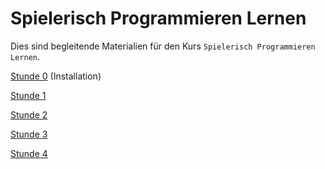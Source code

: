 Spielerisch Programmieren Lernen
================================

Dies sind begleitende Materialien für den Kurs `Spielerisch Programmieren Lernen`.

[Stunde 0](stunde_0.md) (Installation)

[Stunde 1](stunde_1.md)

[Stunde 2](stunde_2.md)

[Stunde 3](stunde_3.md)

[Stunde 4](stunde_4.md)
